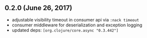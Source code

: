 ## 0.2.0 (June 26, 2017)

* adjustable visibility timeout in consumer api via `:nack timeout`
* consumer middleware for deserialization and exception logging
* updated deps: `[org.clojure/core.async "0.3.442"]`
